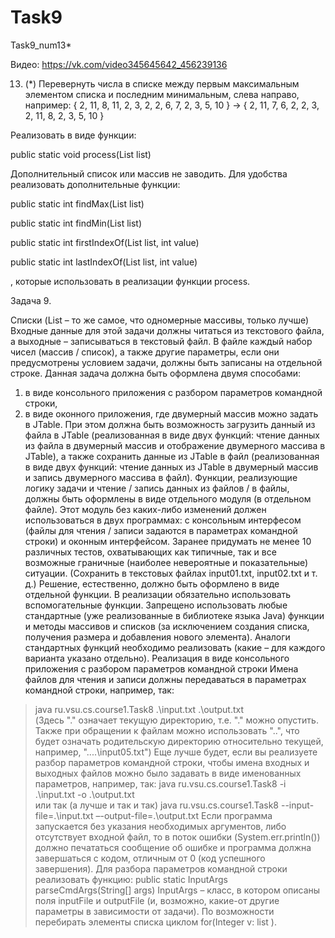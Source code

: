# Task9
Task9_num13*

Видео: https://vk.com/video345645642_456239136

13.	(*) Перевернуть числа в списке между первым максимальным элементом списка и последним минимальным, слева направо, например:
{ 2, 11, 8, 11, 2, 3, 2, 2, 6, 7, 2, 3, 5, 10 } → { 2, 11, 7, 6, 2, 2, 3, 2, 11, 8, 2, 3, 5, 10 }

Реализовать в виде функции:

public static void process(List<Integer> list)

Дополнительный список или массив не заводить. Для удобства реализовать дополнительные функции:

public static int findMax(List<Integer> list)

public static int findMin(List<Integer> list)

public static int firstIndexOf(List<Integer> list, int value)

public static int lastIndexOf(List<Integer> list, int value)

, которые использовать в реализации функции process.

Задача 9.	

Списки (List<T> – то же самое, что одномерные массивы, только лучше)
Входные данные для этой задачи должны читаться из текстового файла, а выходные – записываться в текстовый файл.
В файле каждый набор чисел (массив / список), а также другие параметры, если они предусмотрены условием задачи, должны быть записаны на отдельной строке.
Данная задача должна быть оформлена двумя способами:
1) в виде консольного приложения с разбором параметров командной строки,
2) в виде оконного приложения, где двумерный массив можно задать в JTable. При этом должна быть возможность загрузить данный из файла в JTable (реализованная в виде двух функций: чтение данных из файла в двумерный массив и отображение двумерного массива в JTable), а также сохранить данные из JTable в файл (реализованная в виде двух функций: чтение данных из JTable в двумерный массив и запись двумерного массива в файл).
Функции, реализующие логику задачи и чтение / запись данных из файлов / в файлы, должны быть оформлены в виде отдельного модуля (в отдельном файле). Этот модуль без каких-либо изменений должен использоваться в двух программах: с консольным интерфесом (файлы для чтения / записи задаются в параметрах командной строки) и оконным интерфейсом.
Заранее придумать не менее 10 различных тестов, охватывающих как типичные, так и все возможные граничные (наиболее невероятные и показательные) ситуации. (Сохранить в текстовых файлах input01.txt, input02.txt и т. д.)
Решение, естественно, должно быть оформлено в виде отдельной функции. В реализации обязательно использовать вспомогательные функции.
Запрещено использовать любые стандартные (уже реализованные в библиотеке языка Java) функции и методы массивов и списков (за исключением создания списка, получения размера и добавления нового элемента). Аналоги стандартных функций необходимо реализовать (какие – для каждого варианта указано отдельно).
Реализация в виде консольного приложения с разбором параметров командной строки
Имена файлов для чтения и записи должны передаваться в параметрах командной строки, например, так:
> java ru.vsu.cs.course1.Task8 .\input.txt .\output.txt           
(Здесь "." означает текущую директорию, т.е. ".\" можно опустить. Также при обращении к файлам можно использовать "..", что будет означать родительскую директорию относительно текущей, например, "..\..\input05.txt")
Еще лучше будет, если вы реализуете разбор параметров командной строки, чтобы имена входных и выходных файлов можно было задавать в виде именованных параметров, например, так:
> java ru.vsu.cs.course1.Task8 -i .\input.txt -o .\output.txt     
или так (а лучше и так и так)
> java ru.vsu.cs.course1.Task8 --input-file=.\input.txt –-output-file=.\output.txt
Если программа запускается без указания необходимых аргументов, либо отсутствует входной файл, то в поток ошибки (System.err.println()) должно печататься сообщение об ошибке и программа должна завершаться с кодом, отличным от 0 (код успешного завершения).
Для разбора параметров командной строки реализовать функцию:
public static InputArgs parseCmdArgs(String[] args)
InputArgs – класс, в котором описаны поля inputFile и outputFile (и, возможно, какие-от другие параметры в зависимости от задачи).
По возможности перебирать элементы списка циклом for(Integer v: list ).
